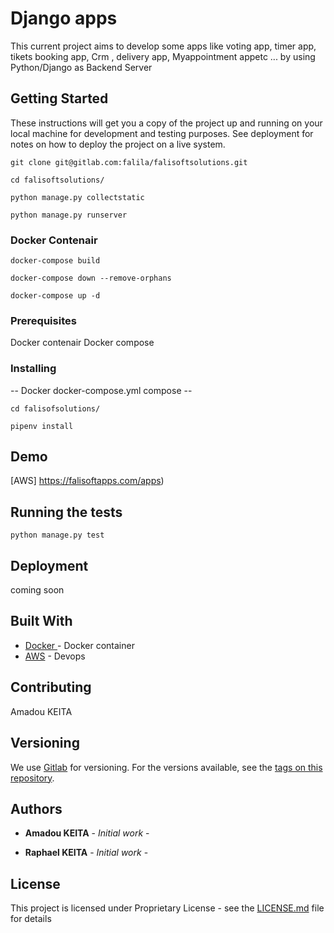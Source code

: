 # Django apps

This current project aims to develop some apps like voting app, timer app, tikets booking app, Crm , delivery app, Myappointment appetc ... by using Python/Django as Backend Server 

## Getting Started

These instructions will get you a copy of the project up and running on your local machine for development and testing purposes. See deployment for notes on how to deploy the project on a live system.

``` 
git clone git@gitlab.com:falila/falisoftsolutions.git

cd falisoftsolutions/

python manage.py collectstatic

python manage.py runserver

```

### Docker Contenair

``` 
docker-compose build

docker-compose down --remove-orphans

docker-compose up -d 
```

### Prerequisites

Docker contenair
Docker compose


### Installing

-- Docker docker-compose.yml compose --

```
cd falisofsolutions/

pipenv install

```

## Demo 

[AWS] https://falisoftapps.com/apps)

## Running the tests
```
python manage.py test

```


## Deployment
 coming soon

## Built With

* [Docker ](https://docker.com/) - Docker container
* [AWS](https://falisolfapps.com/apps) - Devops

## Contributing

 Amadou KEITA

## Versioning

We use [Gitlab](https://gitlab.com/) for versioning. For the versions available, see the [tags on this repository](https://gitlab.com/falila/react_apps/). 

## Authors

* **Amadou KEITA** - *Initial work* - [](https://gitlab.com/falila/falisoftsolutions/)

* **Raphael KEITA** - *Initial work* - [](https://gitlab.com/falila/falisoftsolutions/)


## License

This project is licensed under Proprietary License - see the [LICENSE.md](LICENSE.md) file for details